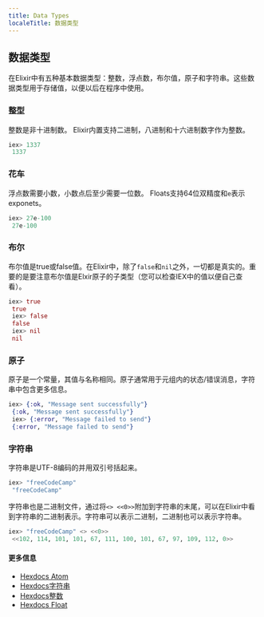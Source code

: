 ```yaml
---
title: Data Types
localeTitle: 数据类型
---
```

## 数据类型

在Elixir中有五种基本数据类型：整数，浮点数，布尔值，原子和字符串。这些数据类型用于存储值，以便以后在程序中使用。

### 整型

整数是非十进制数。 Elixir内置支持二进制，八进制和十六进制数字作为整数。

```elixir
iex> 1337 
 1337 
```

### 花车

浮点数需要小数，小数点后至少需要一位数。 Floats支持64位双精度和`e`表示exponets。

```elixir
iex> 27e-100 
 27e-100 
```

### 布尔

布尔值是true或false值。在Elixir中，除了`false`和`nil`之外，一切都是真实的。重要的是要注意布尔值是Elxir原子的子类型（您可以检查IEX中的值以便自己查看）。

```elixir
iex> true 
 true 
 iex> false 
 false 
 iex> nil 
 nil 
```

### 原子

原子是一个常量，其值与名称相同。原子通常用于元组内的状态/错误消息，字符串中包含更多信息。

```elixir
iex> {:ok, "Message sent successfully"} 
 {:ok, "Message sent successfully"} 
 iex> {:error, "Message failed to send"} 
 {:error, "Message failed to send"} 
```

### 字符串

字符串是UTF-8编码的并用双引号括起来。

```elixir
iex> "freeCodeCamp" 
 "freeCodeCamp" 
```

字符串也是二进制文件，通过将`<> <<0>>`附加到字符串的末尾，可以在Elixir中看到字符串的二进制表示。字符串可以表示二进制，二进制也可以表示字符串。

```elixir
iex> "freeCodeCamp" <> <<0>> 
 <<102, 114, 101, 101, 67, 111, 100, 101, 67, 97, 109, 112, 0>> 
```

#### 更多信息

*   [Hexdocs Atom](https://hexdocs.pm/elixir/Atom.html)
*   [Hexdocs字符串](https://hexdocs.pm/elixir/String.html)
*   [Hexdocs整数](https://hexdocs.pm/elixir/Integer.html)
*   [Hexdocs Float](https://hexdocs.pm/elixir/Float.html)